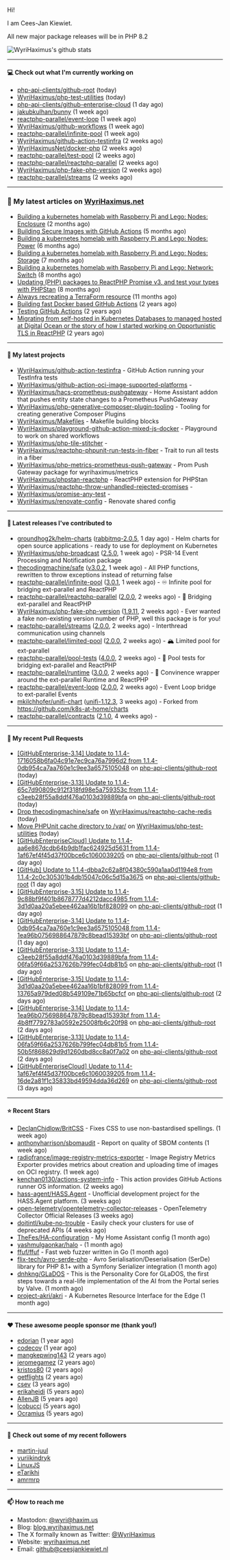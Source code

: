 Hi!

I am Cees-Jan Kiewiet.

All new major package releases will be in PHP 8.2

![WyriHaximus's github stats](https://github-readme-stats.vercel.app/api?username=WyriHaximus&show_icons=true)

---

#### 💻 Check out what I'm currently working on

- [php-api-clients/github-root](https://github.com/php-api-clients/github-root) (today)
- [WyriHaximus/php-test-utilities](https://github.com/WyriHaximus/php-test-utilities) (today)
- [php-api-clients/github-enterprise-cloud](https://github.com/php-api-clients/github-enterprise-cloud) (1 day ago)
- [jakubkulhan/bunny](https://github.com/jakubkulhan/bunny) (1 week ago)
- [reactphp-parallel/event-loop](https://github.com/reactphp-parallel/event-loop) (1 week ago)
- [WyriHaximus/github-workflows](https://github.com/WyriHaximus/github-workflows) (1 week ago)
- [reactphp-parallel/infinite-pool](https://github.com/reactphp-parallel/infinite-pool) (1 week ago)
- [WyriHaximus/github-action-testinfra](https://github.com/WyriHaximus/github-action-testinfra) (2 weeks ago)
- [WyriHaximusNet/docker-php](https://github.com/WyriHaximusNet/docker-php) (2 weeks ago)
- [reactphp-parallel/test-pool](https://github.com/reactphp-parallel/test-pool) (2 weeks ago)
- [reactphp-parallel/reactphp-parallel](https://github.com/reactphp-parallel/reactphp-parallel) (2 weeks ago)
- [WyriHaximus/php-fake-php-version](https://github.com/WyriHaximus/php-fake-php-version) (2 weeks ago)
- [reactphp-parallel/streams](https://github.com/reactphp-parallel/streams) (2 weeks ago)

---

### 📜 My latest articles on [WyriHaximus.net](https://blog.wyrihaximus.net/)

- [Building a kubernetes homelab with Raspberry Pi and Lego: Nodes: Enclosure](https://blog.wyrihaximus.net/2024/12/building-a-kubernetes-homelab-with-raspberry-pies-and-lego-nodes-enclosure/) (2 months ago)
- [Building Secure Images with GitHub Actions](https://blog.wyrihaximus.net/2024/10/building-secure-images-with-github-actions/) (5 months ago)
- [Building a kubernetes homelab with Raspberry Pi and Lego: Nodes: Power](https://blog.wyrihaximus.net/2024/09/building-a-kubernetes-homelab-with-raspberry-pies-and-lego-nodes-power/) (6 months ago)
- [Building a kubernetes homelab with Raspberry Pi and Lego: Nodes: Storage](https://blog.wyrihaximus.net/2024/08/building-a-kubernetes-homelab-with-raspberry-pies-and-lego-nodes-storage/) (7 months ago)
- [Building a kubernetes homelab with Raspberry Pi and Lego: Network: Switch](https://blog.wyrihaximus.net/2024/07/building-a-kubernetes-homelab-with-raspberry-pies-and-lego-network-switch/) (8 months ago)
- [Updating (PHP) packages to ReactPHP Promise v3, and test your types with PHPStan](https://blog.wyrihaximus.net/2024/06/updating-php-packages-to-reactphp-promise-v3--and-test-your-types-with-phpstan/) (8 months ago)
- [Always recreating a TerraForm resource](https://blog.wyrihaximus.net/2024/04/always-recreating-a-terraform-resource/) (11 months ago)
- [Building fast Docker based GitHub Actions](https://blog.wyrihaximus.net/2023/03/building-fast-docker-based-github-actions/) (2 years ago)
- [Testing GitHub Actions](https://blog.wyrihaximus.net/2023/03/testing-github-actions/) (2 years ago)
- [Migrating from self-hosted in Kubernetes Databases to managed hosted at Digital Ocean or the story of how I started working on Opportunistic TLS in ReactPHP](https://blog.wyrihaximus.net/2023/01/migrating-from-self-hosted-in-k8s-databases-to-managed-hosted-at-digital-ocean/) (2 years ago)

---

#### 🌱 My latest projects

- [WyriHaximus/github-action-testinfra](https://github.com/WyriHaximus/github-action-testinfra) - GitHub Action running your TestInfra tests
- [WyriHaximus/github-action-oci-image-supported-platforms](https://github.com/WyriHaximus/github-action-oci-image-supported-platforms) - 
- [WyriHaximus/hacs-prometheus-pushgateway](https://github.com/WyriHaximus/hacs-prometheus-pushgateway) - Home Assistant addon that pushes entity state changes to a Prometheus PushGateway
- [WyriHaximus/php-generative-composer-plugin-tooling](https://github.com/WyriHaximus/php-generative-composer-plugin-tooling) - Tooling for creating generative Composer Plugins
- [WyriHaximus/Makefiles](https://github.com/WyriHaximus/Makefiles) - Makefile building blocks
- [WyriHaximus/playground-github-action-mixed-js-docker](https://github.com/WyriHaximus/playground-github-action-mixed-js-docker) - Playground to work on shared workflows
- [WyriHaximus/php-tile-stitcher](https://github.com/WyriHaximus/php-tile-stitcher) - 
- [WyriHaximus/reactphp-phpunit-run-tests-in-fiber](https://github.com/WyriHaximus/reactphp-phpunit-run-tests-in-fiber) - Trait to run all tests in a fiber
- [WyriHaximus/php-metrics-prometheus-push-gateway](https://github.com/WyriHaximus/php-metrics-prometheus-push-gateway) - Prom Push Gateway package for wyrihaximus/metrics
- [WyriHaximus/phpstan-reactphp](https://github.com/WyriHaximus/phpstan-reactphp) - ReactPHP extension for PHPStan
- [WyriHaximus/reactphp-throw-unhandled-rejected-promises](https://github.com/WyriHaximus/reactphp-throw-unhandled-rejected-promises) - 
- [WyriHaximus/promise-any-test](https://github.com/WyriHaximus/promise-any-test) - 
- [WyriHaximus/renovate-config](https://github.com/WyriHaximus/renovate-config) - Renovate shared config

---

#### 🔭 Latest releases I've contributed to

- [groundhog2k/helm-charts](https://github.com/groundhog2k/helm-charts) ([rabbitmq-2.0.5](https://github.com/groundhog2k/helm-charts/releases/tag/rabbitmq-2.0.5), 1 day ago) - Helm charts for open source applications - ready to use for deployment on Kubernetes
- [WyriHaximus/php-broadcast](https://github.com/WyriHaximus/php-broadcast) ([2.5.0](https://github.com/WyriHaximus/php-broadcast/releases/tag/2.5.0), 1 week ago) - PSR-14 Event Processing and Notification package
- [thecodingmachine/safe](https://github.com/thecodingmachine/safe) ([v3.0.2](https://github.com/thecodingmachine/safe/releases/tag/v3.0.2), 1 week ago) - All PHP functions, rewritten to throw exceptions instead of returning false
- [reactphp-parallel/infinite-pool](https://github.com/reactphp-parallel/infinite-pool) ([3.0.1](https://github.com/reactphp-parallel/infinite-pool/releases/tag/3.0.1), 1 week ago) - ♾️ Infinite pool for bridging ext-parallel and ReactPHP
- [reactphp-parallel/reactphp-parallel](https://github.com/reactphp-parallel/reactphp-parallel) ([2.0.0](https://github.com/reactphp-parallel/reactphp-parallel/releases/tag/2.0.0), 2 weeks ago) - 🌉 Bridging ext-parallel and ReactPHP
- [WyriHaximus/php-fake-php-version](https://github.com/WyriHaximus/php-fake-php-version) ([1.9.11](https://github.com/WyriHaximus/php-fake-php-version/releases/tag/1.9.11), 2 weeks ago) - Ever wanted a fake non-existing version number of PHP, well this package is for you!
- [reactphp-parallel/streams](https://github.com/reactphp-parallel/streams) ([2.0.0](https://github.com/reactphp-parallel/streams/releases/tag/2.0.0), 2 weeks ago) - Interthread communication using channels
- [reactphp-parallel/limited-pool](https://github.com/reactphp-parallel/limited-pool) ([2.0.0](https://github.com/reactphp-parallel/limited-pool/releases/tag/2.0.0), 2 weeks ago) - 🏔️ Limited pool for ext-parallel
- [reactphp-parallel/pool-tests](https://github.com/reactphp-parallel/pool-tests) ([4.0.0](https://github.com/reactphp-parallel/pool-tests/releases/tag/4.0.0), 2 weeks ago) - 🎱 Pool tests for bridging ext-parallel and ReactPHP
- [reactphp-parallel/runtime](https://github.com/reactphp-parallel/runtime) ([3.0.0](https://github.com/reactphp-parallel/runtime/releases/tag/3.0.0), 2 weeks ago) - 💨 Convinence wrapper around the ext-parallel Runtime and ReactPHP
- [reactphp-parallel/event-loop](https://github.com/reactphp-parallel/event-loop) ([2.0.0](https://github.com/reactphp-parallel/event-loop/releases/tag/2.0.0), 2 weeks ago) - Event Loop bridge to ext-parallel Events
- [mkilchhofer/unifi-chart](https://github.com/mkilchhofer/unifi-chart) ([unifi-1.12.3](https://github.com/mkilchhofer/unifi-chart/releases/tag/unifi-1.12.3), 3 weeks ago) - Forked from https://github.com/k8s-at-home/charts
- [reactphp-parallel/contracts](https://github.com/reactphp-parallel/contracts) ([2.1.0](https://github.com/reactphp-parallel/contracts/releases/tag/2.1.0), 4 weeks ago) - 

---

#### 🔨 My recent Pull Requests

- [[GitHubEnterprise-3.14] Update to 1.1.4-1716058b6fa04c91e7ec9ca76a7996d2 from 1.1.4-0db954ca7aa760e1c9ee3a6575105048](https://github.com/php-api-clients/github-root/pull/1539) on [php-api-clients/github-root](https://github.com/php-api-clients/github-root) (today)
- [[GitHubEnterprise-3.13] Update to 1.1.4-65c7d90809c912f318fd98e5a759353c from 1.1.4-c3eeb28f55a8ddf476a0103d39889bfa](https://github.com/php-api-clients/github-root/pull/1538) on [php-api-clients/github-root](https://github.com/php-api-clients/github-root) (today)
- [Drop thecodingmachine/safe](https://github.com/WyriHaximus/reactphp-cache-redis/pull/70) on [WyriHaximus/reactphp-cache-redis](https://github.com/WyriHaximus/reactphp-cache-redis) (today)
- [Move PHPUnit cache directory to /var/](https://github.com/WyriHaximus/php-test-utilities/pull/983) on [WyriHaximus/php-test-utilities](https://github.com/WyriHaximus/php-test-utilities) (today)
- [[GitHubEnterpriseCloud] Update to 1.1.4-aa6e867dcdb64b9db1fac624925d5631 from 1.1.4-1af67ef4f45d37f00bce6c1060039205](https://github.com/php-api-clients/github-root/pull/1537) on [php-api-clients/github-root](https://github.com/php-api-clients/github-root) (1 day ago)
- [[GitHub] Update to 1.1.4-dbba2c62a8f04380c590a1aa0d1194e8 from 1.1.4-2c0c305301b4db15047c06c5d15a3675](https://github.com/php-api-clients/github-root/pull/1536) on [php-api-clients/github-root](https://github.com/php-api-clients/github-root) (1 day ago)
- [[GitHubEnterprise-3.15] Update to 1.1.4-9c88bf9f401b8678777d4212dacc4985 from 1.1.4-3d1d0aa20a5ebee462aa16b1bf828099](https://github.com/php-api-clients/github-root/pull/1535) on [php-api-clients/github-root](https://github.com/php-api-clients/github-root) (1 day ago)
- [[GitHubEnterprise-3.14] Update to 1.1.4-0db954ca7aa760e1c9ee3a6575105048 from 1.1.4-1ea96b0756988647879c8bead15393bf](https://github.com/php-api-clients/github-root/pull/1534) on [php-api-clients/github-root](https://github.com/php-api-clients/github-root) (1 day ago)
- [[GitHubEnterprise-3.13] Update to 1.1.4-c3eeb28f55a8ddf476a0103d39889bfa from 1.1.4-06fa59f66a2537626b799fec04db81b5](https://github.com/php-api-clients/github-root/pull/1533) on [php-api-clients/github-root](https://github.com/php-api-clients/github-root) (1 day ago)
- [[GitHubEnterprise-3.15] Update to 1.1.4-3d1d0aa20a5ebee462aa16b1bf828099 from 1.1.4-13765a979ded08b549109e71b65bcfcf](https://github.com/php-api-clients/github-root/pull/1532) on [php-api-clients/github-root](https://github.com/php-api-clients/github-root) (2 days ago)
- [[GitHubEnterprise-3.14] Update to 1.1.4-1ea96b0756988647879c8bead15393bf from 1.1.4-4b8ff7792783a0592e25008fb6c20f98](https://github.com/php-api-clients/github-root/pull/1531) on [php-api-clients/github-root](https://github.com/php-api-clients/github-root) (2 days ago)
- [[GitHubEnterprise-3.13] Update to 1.1.4-06fa59f66a2537626b799fec04db81b5 from 1.1.4-50b5f868629d9d1260dbd8cc8a0f7a02](https://github.com/php-api-clients/github-root/pull/1530) on [php-api-clients/github-root](https://github.com/php-api-clients/github-root) (2 days ago)
- [[GitHubEnterpriseCloud] Update to 1.1.4-1af67ef4f45d37f00bce6c1060039205 from 1.1.4-16de2a81f1c35833bd49594dda36d269](https://github.com/php-api-clients/github-root/pull/1529) on [php-api-clients/github-root](https://github.com/php-api-clients/github-root) (3 days ago)

---

#### ⭐ Recent Stars

- [DeclanChidlow/BritCSS](https://github.com/DeclanChidlow/BritCSS) - Fixes CSS to use non-bastardised spellings. (1 week ago)
- [anthonyharrison/sbomaudit](https://github.com/anthonyharrison/sbomaudit) - Report on quality of SBOM contents (1 week ago)
- [radiofrance/image-registry-metrics-exporter](https://github.com/radiofrance/image-registry-metrics-exporter) - Image Registry Metrics Exporter provides metrics about creation and uploading time of images on OCI registry. (1 week ago)
- [kenchan0130/actions-system-info](https://github.com/kenchan0130/actions-system-info) - This action provides GitHub Actions runner OS information. (2 weeks ago)
- [hass-agent/HASS.Agent](https://github.com/hass-agent/HASS.Agent) - Unofficial development project for the HASS.Agent platform. (3 weeks ago)
- [open-telemetry/opentelemetry-collector-releases](https://github.com/open-telemetry/opentelemetry-collector-releases) - OpenTelemetry Collector Official Releases (3 weeks ago)
- [doitintl/kube-no-trouble](https://github.com/doitintl/kube-no-trouble) - Easily check your clusters for use of deprecated APIs (4 weeks ago)
- [TheFes/HA-configuration](https://github.com/TheFes/HA-configuration) - My Home Assistant config (1 month ago)
- [yashmulgaonkar/halo](https://github.com/yashmulgaonkar/halo) -  (1 month ago)
- [ffuf/ffuf](https://github.com/ffuf/ffuf) - Fast web fuzzer written in Go (1 month ago)
- [flix-tech/avro-serde-php](https://github.com/flix-tech/avro-serde-php) - Avro Serialisation/Deserialisation (SerDe) library for PHP 8.1&#43; with a Symfony Serializer integration (1 month ago)
- [dnhkng/GLaDOS](https://github.com/dnhkng/GLaDOS) - This is the Personality Core for GLaDOS, the first steps towards a real-life implementation of the AI from the Portal series by Valve. (1 month ago)
- [project-akri/akri](https://github.com/project-akri/akri) - A Kubernetes Resource Interface for the Edge (1 month ago)

---

#### ❤️ These awesome people sponsor me (thank you!)

- [edorian](https://github.com/edorian) (1 year ago)
- [codecov](https://github.com/codecov) (1 year ago)
- [mangkepwing143](https://github.com/mangkepwing143) (2 years ago)
- [jeromegamez](https://github.com/jeromegamez) (2 years ago)
- [kristos80](https://github.com/kristos80) (2 years ago)
- [getflights](https://github.com/getflights) (2 years ago)
- [csev](https://github.com/csev) (3 years ago)
- [erikaheidi](https://github.com/erikaheidi) (5 years ago)
- [AllenJB](https://github.com/AllenJB) (5 years ago)
- [lcobucci](https://github.com/lcobucci) (5 years ago)
- [Ocramius](https://github.com/Ocramius) (5 years ago)

---

#### 👯 Check out some of my recent followers

- [martin-juul](https://github.com/martin-juul)
- [yuriikindryk](https://github.com/yuriikindryk)
- [LinuxJS](https://github.com/LinuxJS)
- [eTarikhi](https://github.com/eTarikhi)
- [amrmrp](https://github.com/amrmrp)

---

#### 📫 How to reach me

- Mastodon: [@wyri@haxim.us](https://toot-toot.wyrihaxim.us/@wyri)
- Blog: [blog.wyrihaximus.net](https://blog.wyrihaximus.net/)
- The X formally known as Twitter: [@WyriHaximus](https://twitter.com/WyriHaximus)
- Website: [wyrihaximus.net](https://wyrihaximus.net/)
- Email: [github@ceesjankiewiet.nl](mailto:github@ceesjankiewiet.nl)
